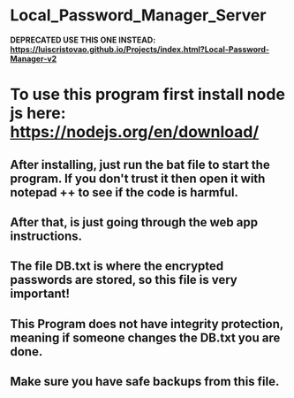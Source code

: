 # Local_Password_Manager_Server

**DEPRECATED USE THIS ONE INSTEAD: https://luiscristovao.github.io/Projects/index.html?Local-Password-Manager-v2**

# To use this program first install  node js here: https://nodejs.org/en/download/

## After installing, just run the bat file to start the program. If you don't trust it then open it with notepad ++ to see if the code is harmful.

## After that, is just going through the web app instructions.

## The file DB.txt is where the encrypted passwords are stored, so this file is very important!

## This Program does not have integrity protection, meaning if someone changes the DB.txt you are done.
## Make sure you have safe backups from this file. 
